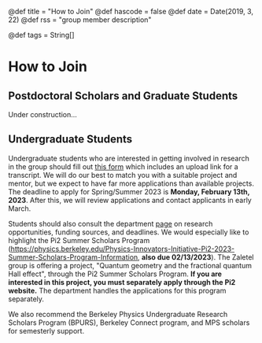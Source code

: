 @def title = "How to Join"
@def hascode = false
@def date = Date(2019, 3, 22)
@def rss = "group member description"

@def tags = String[]

# How to Join

## Postdoctoral Scholars and Graduate Students
Under construction...
<!-- MIKE SHOULD EDIT THIS.
See members page for contact information. Interested graduate students and and postdoctoral scholars should reach out to the group PI.-->

## Undergraduate Students
Undergraduate students who are interested in getting involved in research in the group should fill out [this form](https://forms.gle/YtSB8uHwJTGNQvZcA) which includes an upload link for a transcript. We will do our best to match you with a suitable project and mentor, but we expect to have far more applications than available projects. The deadline to apply for Spring/Summer 2023 is **Monday, February 13th, 2023**. After this, we will review applications and contact applicants in early March. 

Students should also consult the department [page](https://physics.berkeley.edu/academics/undergraduate-degree/research-opportunities) on research opportunities, funding sources, and deadlines. We would especially like to highlight the Pi2 Summer Scholars Program (https://physics.berkeley.edu/Physics-Innovators-Initiative-Pi2-2023-Summer-Scholars-Program-Information, **also due 02/13/2023**). The Zaletel group is offering a project, "Quantum geometry and the fractional quantum Hall effect", through the Pi2 Summer Scholars Program. **If you are interested in this project, you must separately apply through the Pi2 website.** The department handles the applications for this program separately. 

We also recommend the Berkeley Physics Undergraduate Research Scholars Program (BPURS), Berkeley Connect program, and MPS scholars for semesterly support. 
